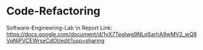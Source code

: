# Code-Refactoring
Software-Engineering-Lab \n
Report Link:
https://docs.google.com/document/d/1yX7TpgIwg9NLqSarhA9wMV2_wQ8VqNjPVCEWrseCdOI/edit?usp=sharing
